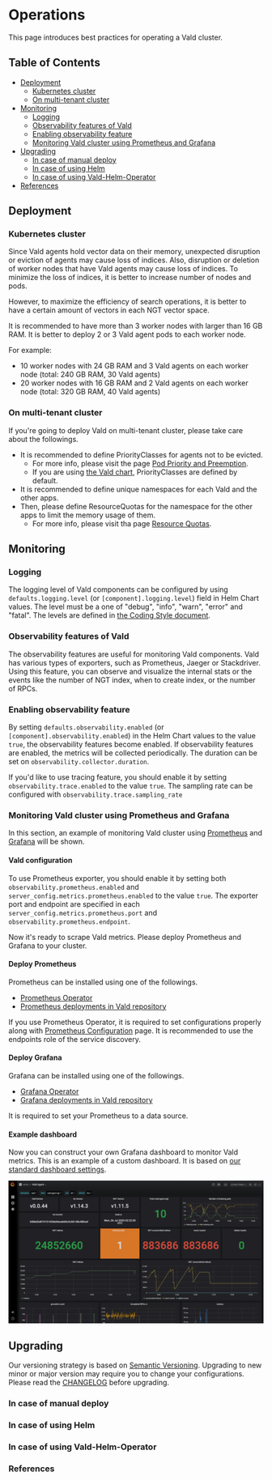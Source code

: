 # Operations

This page introduces best practices for operating a Vald cluster.

Table of Contents
---

- [Deployment](#deployment)
    - [Kubernetes cluster](#kubernetes-cluster)
    - [On multi-tenant cluster](#on-multi-tenant-cluster)
- [Monitoring](#monitoring)
    - [Logging](#logging)
    - [Observability features of Vald](#observability-features-of-vald)
    - [Enabling observability feature](#enabling-observability-feature)
    - [Monitoring Vald cluster using Prometheus and Grafana](#monitoring-vald-cluster-using-prometheus-and-grafana)
- [Upgrading](#upgrading)
    - [In case of manual deploy](#in-case-of-manual-deploy)
    - [In case of using Helm](#in-case-of-using-helm)
    - [In case of using Vald-Helm-Operator](#in-case-of-using-vald-helm-operator)
- [References](#references)


## Deployment

### Kubernetes cluster

Since Vald agents hold vector data on their memory, unexpected disruption or eviction of agents may cause loss of indices.
Also, disruption or deletion of worker nodes that have Vald agents may cause loss of indices.
To minimize the loss of indices, it is better to increase number of nodes and pods.

However, to maximize the efficiency of search operations, it is better to have a certain amount of vectors in each NGT vector space.

It is recommended to have more than 3 worker nodes with larger than 16 GB RAM.
It is better to deploy 2 or 3 Vald agent pods to each worker node.

For example:

- 10 worker nodes with 24 GB RAM and 3 Vald agents on each worker node (total: 240 GB RAM, 30 Vald agents)
- 20 worker nodes with 16 GB RAM and 2 Vald agents on each worker node (total: 320 GB RAM, 40 Vald agents)

### On multi-tenant cluster

If you're going to deploy Vald on multi-tenant cluster, please take care about the followings.

- It is recommended to define PriorityClasses for agents not to be evicted.
    - For more info, please visit the page [Pod Priority and Preemption][pod-priority-preemption].
    - If you are using [the Vald chart][vald-helm-chart], PriorityClasses are defined by default.
- It is recommended to define unique namespaces for each Vald and the other apps.
- Then, please define ResourceQuotas for the namespace for the other apps to limit the memory usage of them.
    - For more info, please visit tha page [Resource Quotas][resource-quota].

## Monitoring

### Logging

The logging level of Vald components can be configured by using `defaults.logging.level` (or `[component].logging.level`) field in Helm Chart values.
The level must be a one of "debug", "info", "warn", "error" and "fatal".
The levels are defined in [the Coding Style document][coding-style-logging].

### Observability features of Vald

The observability features are useful for monitoring Vald components.
Vald has various types of exporters, such as Prometheus, Jaeger or Stackdriver.
Using this feature, you can observe and visualize the internal stats or the events like the number of NGT index, when to create index, or the number of RPCs.

### Enabling observability feature

By setting `defaults.observability.enabled` (or `[component].observability.enabled`) in the Helm Chart values to the value `true`, the observability features become enabled.
If observability features are enabled, the metrics will be collected periodically.
The duration can be set on `observability.collector.duration`.

If you'd like to use tracing feature, you should enable it by setting `observability.trace.enabled` to the value `true`. The sampling rate can be configured with `observability.trace.sampling_rate`

### Monitoring Vald cluster using Prometheus and Grafana

In this section, an example of monitoring Vald cluster using [Prometheus][prometheus-io] and [Grafana][grafana] will be shown.

#### Vald configuration

To use Prometheus exporter, you should enable it by setting both `observability.prometheus.enabled` and `server_config.metrics.prometheus.enabled` to the value `true`.
The exporter port and endpoint are specified in each `server_config.metrics.prometheus.port` and `observability.prometheus.endpoint`.

Now it's ready to scrape Vald metrics.
Please deploy Prometheus and Grafana to your cluster.

#### Deploy Prometheus

Prometheus can be installed using one of the followings.

- [Prometheus Operator][prometheus-operator]
- [Prometheus deployments in Vald repository][vald-prometheus]

If you use Prometheus Operator, it is required to set configurations properly along with [Prometheus Configuration][prometheus-configuration] page.
It is recommended to use the endpoints role of the service discovery.

#### Deploy Grafana

Grafana can be installed using one of the followings.

- [Grafana Operator][grafana-operator]
- [Grafana deployments in Vald repository][vald-grafana]

It is required to set your Prometheus to a data source.

#### Example dashboard

Now you can construct your own Grafana dashboard to monitor Vald metrics.
This is an example of a custom dashboard. It is based on [our standard dashboard settings][vald-grafana-dashboards].

[![Grafana dashboard example](../../assets/docs/guides/operations/grafana-example.png)](../../assets/docs/guides/operations/grafana-example.png)


## Upgrading

Our versioning strategy is based on [Semantic Versioning][semver].
Upgrading to new minor or major version may require you to change your configurations.
Please read the [CHANGELOG][CHANGELOG] before upgrading.

### In case of manual deploy


### In case of using Helm


### In case of using Vald-Helm-Operator






### References

[vald-helm-chart]: https://github.com/vdaas/vald/tree/master/charts/vald
[vald-helm-operator-chart]: https://github.com/vdaas/vald/tree/master/charts/vald-helm-operator
[CHANGELOG]: https://vald.vdaas.org/docs/release/changelog/

[pod-priority-preemption]: https://kubernetes.io/docs/concepts/configuration/pod-priority-preemption/
[resource-quota]: https://kubernetes.io/docs/concepts/policy/resource-quotas/

[coding-style-logging]: ../contributing/coding-style.md#logging

[prometheus-io]: https://prometheus.io/
[grafana]: https://grafana.com
[vald-prometheus]: https://github.com/vdaas/vald/tree/master/k8s/metrics/prometheus
[prometheus-operator]: https://github.com/coreos/prometheus-operator
[prometheus-configuration]: https://prometheus.io/docs/prometheus/latest/configuration/configuration/
[vald-grafana]: https://github.com/vdaas/vald/tree/master/k8s/metrics/grafana
[vald-grafana-dashboards]: https://github.com/vdaas/vald/tree/master/k8s/metrics/grafana/dashboards
[grafana-operator]: https://operatorhub.io/operator/grafana-operator
[semver]: https://semver.org/
